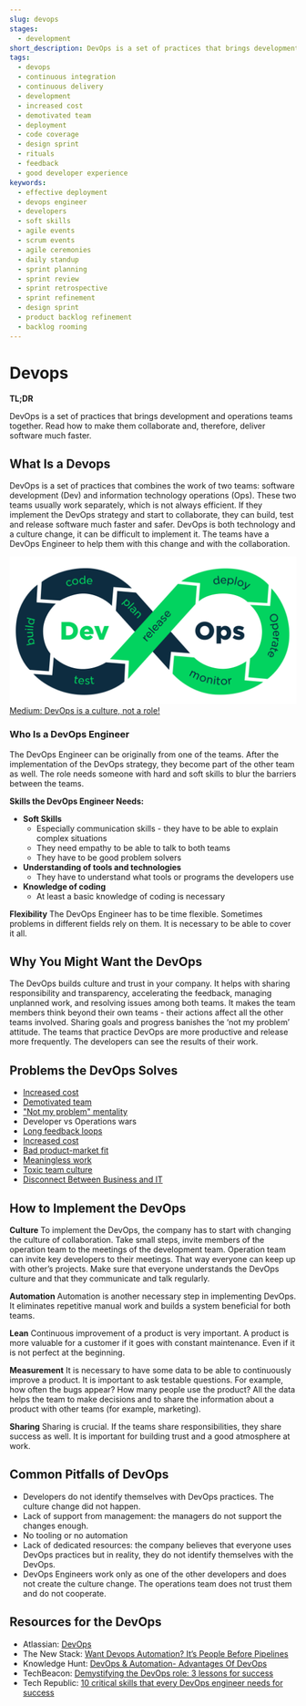 ```yaml
---
slug: devops
stages:
  - development
short_description: DevOps is a set of practices that brings development and operations teams together. The collaboration helps to release software much faster.
tags:
  - devops
  - continuous integration
  - continuous delivery
  - development
  - increased cost
  - demotivated team
  - deployment
  - code coverage
  - design sprint
  - rituals
  - feedback
  - good developer experience
keywords:
  - effective deployment
  - devops engineer
  - developers
  - soft skills
  - agile events
  - scrum events
  - agile ceremonies
  - daily standup
  - sprint planning
  - sprint review
  - sprint retrospective
  - sprint refinement
  - design sprint
  - product backlog refinement
  - backlog rooming
---
```


# Devops

**TL;DR**

DevOps is a set of practices that brings development and operations teams together. Read how to make them collaborate and, therefore, deliver software much faster.

## What Is a Devops

DevOps is a set of practices that combines the work of two teams: software development (Dev) and information technology operations (Ops). These two teams usually work separately, which is not always efficient. If they implement the DevOps strategy and start to collaborate, they can build, test and release software much faster and safer. DevOps is both technology and a culture change, it can be difficult to implement it. The teams have a DevOps Engineer to help them with this change and with the collaboration.

![DevOps](/files/devops.png)
[Medium: DevOps is a culture, not a role!](https://medium.com/@neonrocket/devops-is-a-culture-not-a-role-be1bed149b0)

### Who Is a DevOps Engineer

The DevOps Engineer can be originally from one of the teams. After the implementation of the DevOps strategy, they become part of the other team as well. The role needs someone with hard and soft skills to blur the barriers between the teams.

**Skills the DevOps Engineer Needs:**

- **Soft Skills**
  - Especially communication skills - they have to be able to explain complex situations
  - They need empathy to be able to talk to both teams
  - They have to be good problem solvers
- **Understanding of tools and technologies**
  - They have to understand what tools or programs the developers use
- **Knowledge of coding**
  - At least a basic knowledge of coding is necessary

**Flexibility**
The DevOps Engineer has to be time flexible. Sometimes problems in different fields rely on them. It is necessary to be able to cover it all.

## Why You Might Want the DevOps

The DevOps builds culture and trust in your company. It helps with sharing responsibility and transparency, accelerating the feedback, managing unplanned work, and resolving issues among both teams. It makes the team members think beyond their own teams - their actions affect all the other teams involved. Sharing goals and progress banishes the ‘not my problem’ attitude. The teams that practice DevOps are more productive and release more frequently. The developers can see the results of their work.

## Problems the DevOps Solves

- [Increased cost](/problems/increased-cost)
- [Demotivated team](/problems/demotivated-team)
- ["Not my problem" mentality](/problems/not-my-problem-mentality)
- Developer vs Operations wars
- [Long feedback loops](/problems/long-feedback-loops)
- [Increased cost](/problems/increased-cost)
- [Bad product-market fit](/problems/bad-product-market-fit)
- [Meaningless work](/problems/meaningless-work)
- [Toxic team culture](/problems/toxic-team-culture)
- [Disconnect Between Business and IT](/problems/disconnect-between-business-and-it)

## How to Implement the DevOps

**Culture**
To implement the DevOps, the company has to start with changing the culture of collaboration. Take small steps, invite members of the operation team to the meetings of the development team. Operation team can invite key developers to their meetings. That way everyone can keep up with other’s projects. Make sure that everyone understands the DevOps culture and that they communicate and talk regularly.

**Automation**
Automation is another necessary step in implementing DevOps. It eliminates repetitive manual work and builds a system beneficial for both teams.

**Lean**
Continuous improvement of a product is very important. A product is more valuable for a customer if it goes with constant maintenance. Even if it is not perfect at the beginning.

**Measurement**
It is necessary to have some data to be able to continuously improve a product. It is important to ask testable questions. For example, how often the bugs appear? How many people use the product? All the data helps the team to make decisions and to share the information about a product with other teams (for example, marketing).

**Sharing**
Sharing is crucial. If the teams share responsibilities, they share success as well. It is important for building trust and a good atmosphere at work.

## Common Pitfalls of DevOps

- Developers do not identify themselves with DevOps practices. The culture change did not happen.
- Lack of support from management: the managers do not support the changes enough.
- No tooling or no automation
- Lack of dedicated resources: the company believes that everyone uses DevOps practices but in reality, they do not identify themselves with the DevOps.
- DevOps Engineers work only as one of the other developers and does not create the culture change. The operations team does not trust them and do not cooperate.

## Resources for the DevOps

- Atlassian: [DevOps](https://www.atlassian.com/devops)
- The New Stack: [Want Devops Automation? It’s People Before Pipelines](https://thenewstack.io/want-devops-automation-its-people-before-pipelines/)
- Knowledge Hunt: [DevOps & Automation- Advantages Of DevOps](https://www.knowledgehut.com/blog/devops/devops-automation)
- TechBeacon: [Demystifying the DevOps role: 3 lessons for success](https://techbeacon.com/devops/demystifying-devops-role-3-lessons-success)
- Tech Republic: [10 critical skills that every DevOps engineer needs for success](https://www.techrepublic.com/article/10-critical-skills-that-every-devops-engineer-needs-for-success/)

